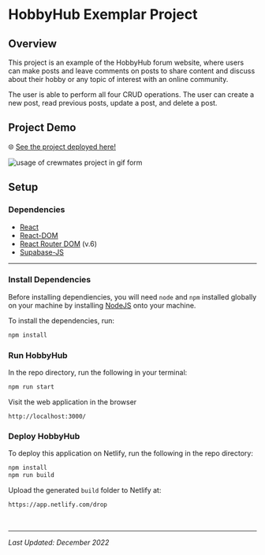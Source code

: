 # HobbyHub Exemplar Project

## Overview

This project is an example of the HobbyHub forum website, where users can make posts and leave comments on posts to share content and discuss about their hobby or any topic of interest with an online community.

The user is able to perform all four CRUD operations. The user can create a new post, read previous posts, update a post, and delete a post.

## Project Demo

🌐 [See the project deployed here!](https://candid-cat-8989e4.netlify.app/)

![usage of crewmates project in gif form](readme_demo.gif)

## Setup

### Dependencies

* [React](https://www.npmjs.com/package/react)
* [React-DOM](https://www.npmjs.com/package/react-dom)
* [React Router DOM](https://www.npmjs.com/package/react-router-dom) (v.6)
* [Supabase-JS](https://www.npmjs.com/package/@supabase/supabase-js)

---

### Install Dependencies

Before installing dependiencies, you will need `node` and `npm` installed globally on your machine by installing [NodeJS](https://nodejs.org/en/download/) onto your machine.

To install the dependencies, run:

```sh
npm install
```

### Run HobbyHub

In the repo directory, run the following in your terminal:

```sh
npm run start

```

Visit the web application in the browser

```console
http://localhost:3000/
```

### Deploy HobbyHub

To deploy this application on Netlify, run the following in the repo directory:

```sh
npm install
npm run build

```

Upload the generated `build` folder to Netlify at:

```html
https://app.netlify.com/drop
```

<br/>

---

*Last Updated: December 2022*
